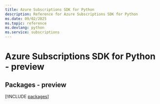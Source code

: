 ```yaml
---
title: Azure Subscriptions SDK for Python
description: Reference for Azure Subscriptions SDK for Python
ms.date: 09/02/2025
ms.topic: reference
ms.devlang: python
ms.service: subscriptions
---
```

# Azure Subscriptions SDK for Python - preview
## Packages - preview
[!INCLUDE [packages](subscriptions-index.md)]